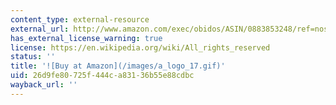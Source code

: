 ```yaml
---
content_type: external-resource
external_url: http://www.amazon.com/exec/obidos/ASIN/0883853248/ref=nosim/mitopencourse-20
has_external_license_warning: true
license: https://en.wikipedia.org/wiki/All_rights_reserved
status: ''
title: '![Buy at Amazon](/images/a_logo_17.gif)'
uid: 26d9fe80-725f-444c-a831-36b55e88cdbc
wayback_url: ''
---
```

